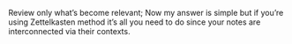 Review only what’s become relevant; Now my answer is simple but if you’re using Zettelkasten method it’s all you need to do since your notes are interconnected via their contexts.